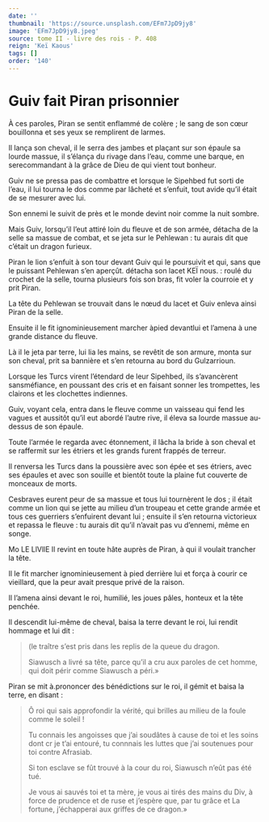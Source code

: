 ```yaml
---
date: ''
thumbnail: 'https://source.unsplash.com/EFm7JpD9jy8'
image: 'EFm7JpD9jy8.jpeg'
source: tome II - livre des rois - P. 408
reign: 'Keï Kaous'
tags: []
order: '140'
---
```


# Guiv fait Piran prisonnier

À ces paroles, Piran se sentit enflammé de colère ; le sang de son cœur bouillonna et ses yeux se remplirent de larmes.

Il lança son cheval, il le serra des jambes et plaçant sur son épaule sa lourde massue, il s’élança du rivage dans l’eau, comme une barque, en serecommandant à la grâce de Dieu de qui vient tout bonheur.

Guiv ne se pressa pas de combattre et lorsque le Sipehbed fut sorti de l’eau, il lui tourna le dos comme par lâcheté et s’enfuit, tout avide qu’il était de se mesurer avec lui.

Son ennemi le suivit de près et le monde devint noir comme la nuit sombre.

Mais Guiv, lorsqu’il l’eut attiré loin du fleuve et de son armée, détacha de la selle sa massue de combat, et se jeta sur le Pehlewan : tu aurais dit que c’était un dragon furieux.

Piran le lion s’enfuit à son tour devant Guiv qui le poursuivit et qui, sans que le puissant Pehlewan s’en aperçût. détacha son lacet KEÏ nous. : roulé du crochet de la selle, tourna plusieurs fois son bras, fit voler la courroie et y prit Piran.

La tête du Pehlewan se trouvait dans le nœud du lacet et Guiv enleva ainsi Piran de la selle.

Ensuite il le fit ignominieusement marcher àpied devantlui et l’amena à une grande distance du fleuve.

Là il le jeta par terre, lui lia les mains, se revêtit de son armure, monta sur son cheval, prit sa bannière et s’en retourna au bord du Gulzarrioun.

Lorsque les Turcs virent l’étendard de leur Sipehbed, ils s’avancèrent sansméfiance, en poussant des cris et en faisant sonner les trompettes, les clairons et les clochettes indiennes.

Guiv, voyant cela, entra dans le fleuve comme un vaisseau qui fend les vagues et aussitôt qu’il eut abordé l’autre rive, il éleva sa lourde massue au-dessus de son épaule.

Toute l’armée le regarda avec étonnement, il lâcha la bride à son cheval et se raffermit sur les étriers et les grands furent frappés de terreur.

Il renversa les Turcs dans la poussière avec son épée et ses étriers, avec ses épaules et avec son souille et bientôt toute la plaine fut couverte de monceaux de morts.

Cesbraves eurent peur de sa massue et tous lui tournèrent le dos ; il était comme un lion qui se jette au milieu d’un troupeau et cette grande armée et tous ces guerriers s’enfuirent devant lui ; ensuite il s’en retourna victorieux et repassa le fleuve : tu aurais dit qu’il n’avait pas vu d’ennemi, même en songe.

Mo LE LlVllE Il revint en toute hâte auprès de Piran, à qui il voulait trancher la tête.

Il le fit marcher ignominieusement à pied derrière lui et força à courir ce vieillard, que la peur avait presque privé de la raison.

Il l’amena ainsi devant le roi, humilié, les joues pâles, honteux et la tête penchée.

Il descendit lui-même de cheval, baisa la terre devant le roi, lui rendit hommage et lui dit :

> (le traître s’est pris dans les replis de la queue du dragon.
>
> Siawusch a livré sa tête, parce qu’il a cru aux paroles de cet homme, qui doit périr comme Siawusch a péri.»

Piran se mit à.prononcer des bénédictions sur le roi, il gémit et baisa la terre, en disant :

> Ô roi qui sais approfondir la vérité, qui brilles au milieu de la foule comme le soleil !
>
> Tu connais les angoisses que j’ai soudâtes à cause de toi et les soins dont cr je t’ai entouré, tu connnais les luttes que j’ai soutenues pour toi contre Afrasiab.
>
> Si ton esclave se fût trouvé à la cour du roi, Siawusch n’eût pas été tué.
>
> Je vous ai sauvés toi et ta mère, je vous ai tirés des mains du Div, à force de prudence et de ruse et j’espère que, par tu grâce et La fortune, j’échapperai aux griffes de ce dragon.»
